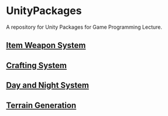 # UnityPackages
A repository for Unity Packages for Game Programming Lecture.

## [Item Weapon System](/Item-Weapon%20System/Weapon%20System/Assets/Item-Weapon%20System/Documentation.md)

## [Crafting System](/Crafting%20System/Crafting%20System/Assets/Crafting%20System/Documentation.md)

## [Day and Night System](/Day%20and%20Night%20System/Day%20n%20Nite/Assets/Day%20and%20Night/Documentation.md)

## [Terrain Generation](/Terrain%20Generation/Terrain%20Generation/Assets/Terrain%20Generation/Documentation.md)